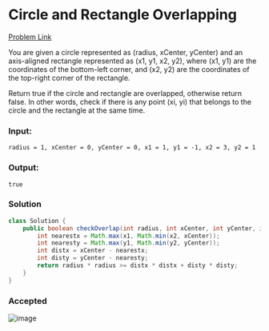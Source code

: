 # Circle and Rectangle Overlapping
[Problem Link](https://leetcode.com/problems/circle-and-rectangle-overlapping/)

You are given a circle represented as (radius, xCenter, yCenter) and an axis-aligned rectangle represented as (x1, y1, x2, y2), where (x1, y1) are the coordinates of the bottom-left corner, and (x2, y2) are the coordinates of the top-right corner of the rectangle.

Return true if the circle and rectangle are overlapped, otherwise return false. In other words, check if there is any point (xi, yi) that belongs to the circle and the rectangle at the same time.

### Input:
```radius = 1, xCenter = 0, yCenter = 0, x1 = 1, y1 = -1, x2 = 3, y2 = 1```

### Output:
```true```

### Solution
```java
class Solution {
    public boolean checkOverlap(int radius, int xCenter, int yCenter, int x1, int y1, int x2, int y2) {
        int nearestx = Math.max(x1, Math.min(x2, xCenter));
        int nearesty = Math.max(y1, Math.min(y2, yCenter));
        int distx = xCenter - nearestx;
        int disty = yCenter - nearesty;
        return radius * radius >= distx * distx + disty * disty;
    }
}
```

### Accepted
![image](https://github.com/user-attachments/assets/9b2b268d-860b-44a6-a581-4acfb4bc83ec)
